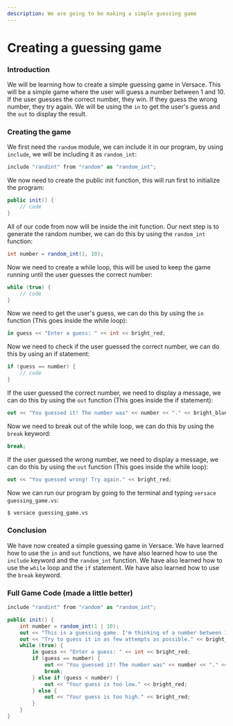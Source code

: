 ```yaml
---
description: We are going to be making a simple guessing game
---
```


# Creating a guessing game

### Introduction

We will be learning how to create a simple guessing game in Versace. This will be a simple game where the user will guess a number between 1 and 10. If the user guesses the correct number, they win. If they guess the wrong number, they try again. We will be using the `in` to get the user's guess and the `out` to display the result.

### Creating the game

We first need the `random` module, we can include it in our program, by using `include`, we will be including it as `random_int`:

```csharp
include "randint" from "random" as "random_int";
```

We now need to create the public init function, this will run first to initialize the program:

```csharp
public init() {
    // code
}
```

All of our code from now will be inside the init function. Our next step is to generate the random number, we can do this by using the `random_int` function:

```csharp
int number = random_int(1, 10);
```

Now we need to create a while loop, this will be used to keep the game running until the user guesses the correct number:

```csharp
while (true) {
    // code
}
```

Now we need to get the user's guess, we can do this by using the `in` function (This goes inside the while loop):

```csharp
in guess << "Enter a guess: " << int << bright_red;
```

Now we need to check if the user guessed the correct number, we can do this by using an if statement:

```csharp
if (guess == number) {
    // code
}
```

If the user guessed the correct number, we need to display a message, we can do this by using the `out` function (This goes inside the if statement):

```csharp
out << "You guessed it! The number was" << number << "." << bright_blue;
```

Now we need to break out of the while loop, we can do this by using the `break` keyword:

```csharp
break;
```

If the user guessed the wrong number, we need to display a message, we can do this by using the `out` function (This goes inside the while loop):

```csharp
out << "You guessed wrong! Try again." << bright_red;
```

Now we can run our program by going to the terminal and typing `versace guessing_game.vs`:

```bash
$ versace guessing_game.vs
```

### Conclusion

We have now created a simple guessing game in Versace. We have learned how to use the `in` and `out` functions, we have also learned how to use the `include` keyword and the `random_int` function. We have also learned how to use the `while` loop and the `if` statement. We have also learned how to use the `break` keyword.

### Full Game Code (made a little better)

```csharp
include "randint" from "random" as "random_int";

public init() {
    int number = random_int(1 | 10);
    out << "This is a guessing game. I'm thinking of a number between 1 and 10." << bright_green;
    out << "Try to guess it in as few attempts as possible." << bright_green;
    while (true) {
        in guess << "Enter a guess: " << int << bright_red;
        if (guess == number) {
            out << "You guessed it! The number was" << number << "." << bright_blue;
            break;
        } else if (guess < number) {
            out << "Your guess is too low." << bright_red;
        } else {
            out << "Your guess is too high." << bright_red;
        }
    }
}
```
